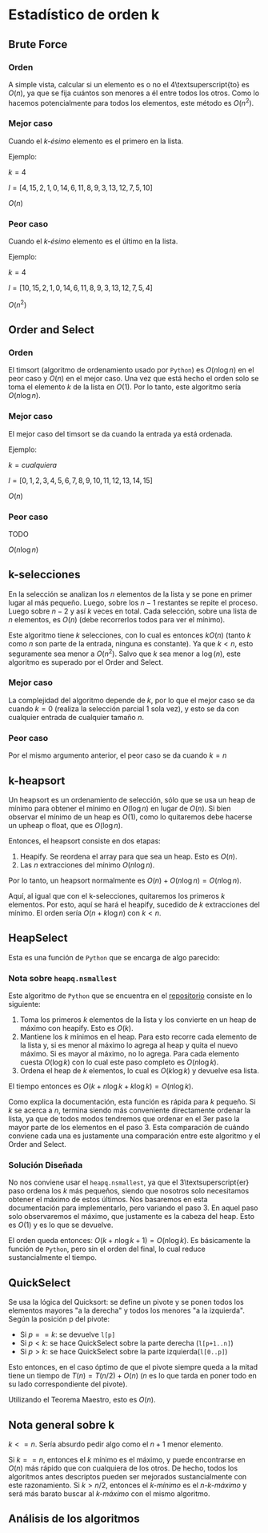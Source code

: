 # Estadístico de orden k

## Brute Force

### Orden

A simple vista, calcular si un elemento es o no el 4\textsuperscript{to} es
$O(n)$, ya que se fija cuántos son menores a él entre todos los otros.
Como lo hacemos potencialmente para todos los elementos, este método es $O(n^2)$.


### Mejor caso

Cuando el _k-ésimo_ elemento es el primero en la lista.

Ejemplo:

$k = 4$

$l = [4,15,2,1,0,14,6,11,8,9,3,13,12,7,5,10]$

$O(n)$


### Peor caso

Cuando el _k-ésimo_ elemento es el último en la lista.

Ejemplo:

$k = 4$

$l = [10,15,2,1,0,14,6,11,8,9,3,13,12,7,5,4]$

$O(n^2)$


## Order and Select

### Orden

El timsort (algoritmo de ordenamiento usado por `Python`) es $O(n \log n)$ en el
peor caso y $O(n)$ en el mejor caso.
Una vez que está hecho el orden solo se toma el elemento $k$ de la lista en $O(1)$.
Por lo tanto, este algoritmo sería $O(n \log n)$.


### Mejor caso

El mejor caso del timsort se da cuando la entrada ya está ordenada.

Ejemplo:

$k = cualquiera$

$l = [0,1,2,3,4,5,6,7,8,9,10,11,12,13,14,15]$

$O(n)$


### Peor caso

TODO

$O(n \log n)$


## k-selecciones

En la selección se analizan los $n$ elementos de la lista y se pone en primer
lugar al más pequeño.
Luego, sobre los $n-1$ restantes se repite el proceso.
Luego sobre $n-2$ y así $k$ veces en total.
Cada selección, sobre una lista de $n$ elementos, es $O(n)$ (debe recorrerlos
todos para ver el mínimo).

Este algoritmo tiene $k$ selecciones, con lo cual es entonces $kO(n)$ (tanto $k$
como $n$ son parte de la entrada, ninguna es constante).
Ya que $k < n$, esto seguramente sea menor a $O(n^2)$.
Salvo que $k$ sea menor a $\log(n)$, este algoritmo es superado por el Order and
Select.


### Mejor caso

La complejidad del algoritmo depende de $k$, por lo que el mejor caso se da
cuando $k = 0$ (realiza la selección parcial 1 sola vez), y esto se da con
cualquier entrada de cualquier tamaño $n$.


### Peor caso

Por el mismo argumento anterior, el peor caso se da cuando $k = n$


## k-heapsort

Un heapsort es un ordenamiento de selección, sólo que se usa un heap de mínimo
para obtener el mínimo en $O(\log n)$ en lugar de $O(n)$.
Si bien observar el mínimo de un heap es $O(1)$, como lo quitaremos debe hacerse
un upheap o float, que es $O(\log n)$.

Entonces, el heapsort consiste en dos etapas:

1. Heapify. Se reordena el array para que sea un heap. Esto es $O(n)$.
2. Las $n$ extracciones del mínimo $O(n \log n)$.

Por lo tanto, un heapsort normalmente es $O(n) + O(n \log n) = O(n \log n)$.

Aquí, al igual que con el k-selecciones, quitaremos los primeros $k$ elementos.
Por esto, aquí se hará el heapify, sucedido de $k$ extracciones del mínimo.
El orden sería $O(n + k \log n)$ con $k < n$.


## HeapSelect

Esta es una función de `Python` que se encarga de algo parecido:

### Nota sobre `heapq.nsmallest`

Este algoritmo de `Python` que se encuentra en el
[repositorio](https://hg.python.org/cpython/file/3.4/Lib/heapq.py#l195)
consiste en lo siguiente:

1. Toma los primeros $k$ elementos de la lista y los convierte en un heap de
  máximo con heapify. Esto es $O(k)$.
2. Mantiene los $k$ mínimos en el heap. Para esto recorre cada elemento de la
  lista y, si es menor al máximo lo agrega al heap y quita el nuevo máximo.
  Si es mayor al máximo, no lo agrega. Para cada elemento cuesta $O(\log k)$
  con lo cual este paso completo es $O(n \log k)$.
3. Ordena el heap de $k$ elementos, lo cual es $O(k \log k)$ y devuelve esa lista.

El tiempo entonces es $O(k + n \log k + k \log k) = O(n \log k)$.

Como explica la documentación, esta función es rápida para $k$ pequeño.
Si $k$ se acerca a $n$, termina siendo más conveniente directamente ordenar
la lista, ya que de todos modos tendremos que ordenar en el 3er paso la mayor
parte de los elementos en el paso 3.
Esta comparación de cuándo conviene cada una es justamente una comparación entre
este algoritmo y el Order and Select.


### Solución Diseñada

No nos conviene usar el `heapq.nsmallest`, ya que el 3\textsuperscript{er} paso
ordena los $k$ más pequeños, siendo que nosotros solo necesitamos obtener el
máximo de estos últimos.
Nos basaremos en esta documentación para implementarlo, pero variando el paso 3.
En aquel paso solo observaremos el máximo, que justamente es la cabeza del heap.
Esto es $O(1)$ y es lo que se devuelve.

El orden queda entonces: $O(k + n \log k + 1) = O(n \log k)$.
Es básicamente la función de `Python`, pero sin el orden del final, lo cual
reduce sustancialmente el tiempo.


## QuickSelect

Se usa la lógica del Quicksort: se define un pivote y se ponen todos los
elementos mayores "a la derecha" y todos los menores "a la izquierda".
Según la posición p del pivote:

- Si $p == k$: se devuelve `l[p]`
- Si $p < k$: se hace QuickSelect sobre la parte derecha (`l[p+1..n]`)
- Si $p > k$: se hace QuickSelect sobre la parte izquierda(`l[0..p]`)

Esto entonces, en el caso óptimo de que el pivote siempre queda a la mitad tiene
un tiempo de $T(n) = T(n/2) + O(n)$ ($n$ es lo que tarda en poner todo en su
lado correspondiente del pivote).

Utilizando el Teorema Maestro, esto es $O(n)$.


## Nota general sobre k

$k <= n$. Sería absurdo pedir algo como el $n + 1$ menor elemento.

Si $k == n$, entonces el $k$ mínimo es el máximo, y puede encontrarse en $O(n)$
más rápido que con cualquiera de los otros.
De hecho, todos los algoritmos antes descriptos pueden ser mejorados
sustancialmente con este razonamiento.
Si $k > n/2$, entonces el *k-mínimo* es el *n-k-máximo* y será más barato buscar
al *k-máximo* con el mismo algoritmo.

## Análisis de los algoritmos

